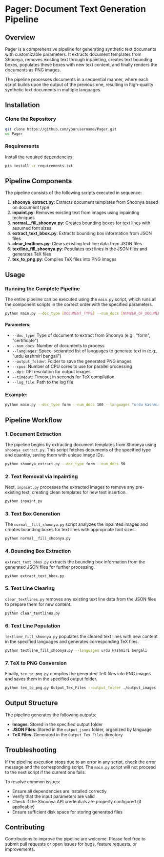 # Pager: Document Text Generation Pipeline

## Overview

Pager is a comprehensive pipeline for generating synthetic text documents with customizable parameters. It extracts document templates from Shoonya, removes existing text through inpainting, creates text bounding boxes, populates these boxes with new text content, and finally renders the documents as PNG images.

The pipeline processes documents in a sequential manner, where each script builds upon the output of the previous one, resulting in high-quality synthetic text documents in multiple languages.

## Installation

### Clone the Repository

```bash
git clone https://github.com/yourusername/Pager.git
cd Pager
```

### Requirements

Install the required dependencies:

```bash
pip install -r requirements.txt
```

## Pipeline Components

The pipeline consists of the following scripts executed in sequence:

1. **shoonya_extract.py**: Extracts document templates from Shoonya based on document type
2. **inpaint.py**: Removes existing text from images using inpainting techniques
3. **normal__fill_shoonya.py**: Creates bounding boxes for text lines with assumed font sizes
4. **extract_text_bbox.py**: Extracts bounding box information from JSON files
5. **clear_textlines.py**: Clears existing text line data from JSON files
6. **textline_fill_shoonya.py**: Populates text lines in the JSON files and generates TeX files
7. **tex_to_png.py**: Compiles TeX files into PNG images

## Usage

### Running the Complete Pipeline

The entire pipeline can be executed using the `main.py` script, which runs all the component scripts in the correct order with the specified parameters.

```bash
python main.py --doc_type [DOCUMENT_TYPE] --num_docs [NUMBER_OF_DOCUMENTS] --languages [SPACE_SEPARATED_LANGUAGES] --output_folder [OUTPUT_FOLDER] --cpus [NUMBER_OF_CPUS] --dpi [DPI_VALUE] --timeout [TIMEOUT_IN_SECONDS] --log_file [LOG_FILE_PATH]
```

#### Parameters:

- `--doc_type`: Type of document to extract from Shoonya (e.g., "form", "certificate")
- `--num_docs`: Number of documents to process
- `--languages`: Space-separated list of languages to generate text in (e.g., "urdu kashmiri bengali")
- `--output_folder`: Folder to save the generated PNG images
- `--cpus`: Number of CPU cores to use for parallel processing
- `--dpi`: DPI resolution for output images
- `--timeout`: Timeout in seconds for TeX compilation
- `--log_file`: Path to the log file

### Example:

```bash
python main.py --doc_type form --num_docs 100 --languages "urdu kashmiri bengali" --output_folder ./output_images --cpus 4 --dpi 300 --timeout 60 --log_file ./logs/process.log
```

## Pipeline Workflow

### 1. Document Extraction

The pipeline begins by extracting document templates from Shoonya using `shoonya_extract.py`. This script fetches documents of the specified type and quantity, saving them with unique image IDs.

```bash
python shoonya_extract.py --doc_type form --num_docs 50
```

### 2. Text Removal via Inpainting

Next, `inpaint.py` processes the extracted images to remove any pre-existing text, creating clean templates for new text insertion.

```bash
python inpaint.py
```

### 3. Text Box Generation

The `normal__fill_shoonya.py` script analyzes the inpainted images and creates bounding boxes for text lines with appropriate font sizes.

```bash
python normal__fill_shoonya.py
```

### 4. Bounding Box Extraction

`extract_text_bbox.py` extracts the bounding box information from the generated JSON files for further processing.

```bash
python extract_text_bbox.py
```

### 5. Text Line Clearing

`clear_textlines.py` removes any existing text line data from the JSON files to prepare them for new content.

```bash
python clear_textlines.py
```

### 6. Text Line Population

`textline_fill_shoonya.py` populates the cleared text lines with new content in the specified languages and generates corresponding TeX files.

```bash
python textline_fill_shoonya.py --languages urdu kashmiri bengali
```

### 7. TeX to PNG Conversion

Finally, `tex_to_png.py` compiles the generated TeX files into PNG images and saves them in the specified output folder.

```bash
python tex_to_png.py Output_Tex_Files --output_folder ./output_images --cpus 4 --dpi 300 --timeout 60 --log ./logs/tex_compilation.log
```

## Output Structure

The pipeline generates the following outputs:

- **Images**: Stored in the specified output folder
- **JSON Files**: Stored in the `output_jsons` folder, organized by language
- **TeX Files**: Generated in the `Output_Tex_Files` directory

## Troubleshooting

If the pipeline execution stops due to an error in any script, check the error message and the corresponding script. The `main.py` script will not proceed to the next script if the current one fails.

To resolve common issues:
- Ensure all dependencies are installed correctly
- Verify that the input parameters are valid
- Check if the Shoonya API credentials are properly configured (if applicable)
- Ensure sufficient disk space for storing generated files

## Contributing

Contributions to improve the pipeline are welcome. Please feel free to submit pull requests or open issues for bugs, feature requests, or improvements.
